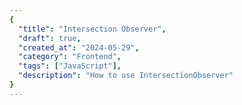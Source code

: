```yaml
---
{
  "title": "Intersection Observer",
  "draft": true,
  "created_at": "2024-05-29",
  "category": "Frontend",
  "tags": ["JavaScript"],
  "description": "How to use IntersectionObserver"
}
---
```




